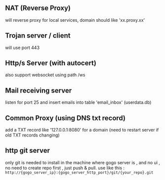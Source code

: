 ## NAT (Reverse Proxy)
will reverse proxy for local services, domain should like 'xx.proxy.xx'

## Trojan server / client
will use port 443 

## Http/s Server (with autocert) 
also support websocket using path /ws

## Mail receiving server
listen for port 25 and insert emails into table 'email_inbox' (userdata.db)

## Common Proxy (using DNS txt record) 
add a TXT record like '127.0.0.1:8080' for a domain
(need to restart server if old TXT records changing)

## http git server
only git is needed to install in the machine where gogo server is , and no ui , no need to create repo first , just push & pull.
use like this : ` http://{gogo_server_ip}:{gogo_server_http_port}/git/{your_repo}.git`
